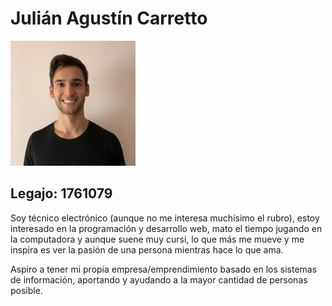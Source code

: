  # Julián Agustín Carretto

<img src="https://github.com/pdepmartestm/me-presento-Julian200045/blob/main/profile-pic.jpg" width="200px" height="200px">

## Legajo: 1761079


Soy técnico electrónico (aunque no me interesa muchísimo el rubro), estoy interesado en la programación y desarrollo web, mato el tiempo jugando en la computadora y aunque suene muy cursi, lo que más me mueve y me inspira es ver la pasión de una persona mientras hace lo que ama.

Aspiro a tener mi propia empresa/emprendimiento basado en los sistemas de información, aportando y ayudando a la mayor cantidad de personas posible.
